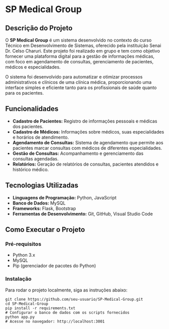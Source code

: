 <!DOCTYPE html>
<html lang="pt-br">
<head>
  <meta charset="UTF-8">
  <meta name="viewport" content="width=device-width, initial-scale=1.0">
</head>
<body>

  <h1>SP Medical Group</h1>

  <section>
    <h2>Descrição do Projeto</h2>
    <p>O <strong>SP Medical Group</strong> é um sistema desenvolvido no contexto do curso Técnico em Desenvolvimento de Sistemas, oferecido pela instituição Senai Dr. Celso Charuri. Este projeto foi realizado em grupo e tem como objetivo fornecer uma plataforma digital para a gestão de informações médicas, com foco em agendamento de consultas, gerenciamento de pacientes, médicos e especialidades.</p>
    <p>O sistema foi desenvolvido para automatizar e otimizar processos administrativos e clínicos de uma clínica médica, proporcionando uma interface simples e eficiente tanto para os profissionais de saúde quanto para os pacientes.</p>
  </section>

  <section>
    <h2>Funcionalidades</h2>
    <ul>
      <li><strong>Cadastro de Pacientes:</strong> Registro de informações pessoais e médicas dos pacientes.</li>
      <li><strong>Cadastro de Médicos:</strong> Informações sobre médicos, suas especialidades e horários de atendimento.</li>
      <li><strong>Agendamento de Consultas:</strong> Sistema de agendamento que permite aos pacientes marcar consultas com médicos de diferentes especialidades.</li>
      <li><strong>Gestão de Consultas:</strong> Acompanhamento e gerenciamento das consultas agendadas.</li>
      <li><strong>Relatórios:</strong> Geração de relatórios de consultas, pacientes atendidos e histórico médico.</li>
    </ul>
  </section>

  <section>
    <h2>Tecnologias Utilizadas</h2>
    <ul>
      <li><strong>Linguagens de Programação:</strong> Python, JavaScript</li>
      <li><strong>Banco de Dados:</strong> MySQL</li>
      <li><strong>Frameworks:</strong> Flask, Bootstrap</li>
      <li><strong>Ferramentas de Desenvolvimento:</strong> Git, GitHub, Visual Studio Code</li>
    </ul>
  </section>

  <section>
    <h2>Como Executar o Projeto</h2>
    <h3>Pré-requisitos</h3>
    <ul>
      <li>Python 3.x</li>
      <li>MySQL</li>
      <li>Pip (gerenciador de pacotes do Python)</li>
    </ul>
    <h3>Instalação</h3>
    <p>Para rodar o projeto localmente, siga as instruções abaixo:</p>
    <div class="code-block">
      <pre><code>git clone https://github.com/seu-usuario/SP-Medical-Group.git
cd SP-Medical-Group
pip install -r requirements.txt
# Configurar o banco de dados com os scripts fornecidos
python app.py
# Acesse no navegador: http://localhost:3001</code></pre>
    </div>
  </section>



</body>
</html>
